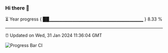### Hi there 👋

⏳ Year progress { ██▁▁▁▁▁▁▁▁▁▁▁▁▁▁▁▁▁▁▁▁▁▁▁▁▁▁▁▁ } 8.33 %

---

⏰ Updated on Wed, 31 Jan 2024 11:36:04 GMT

![Progress Bar CI](https://github.com/IshwaranRudhara/GIT-ACTION/workflows/Progress%20Bar%20CI/badge.svg)
